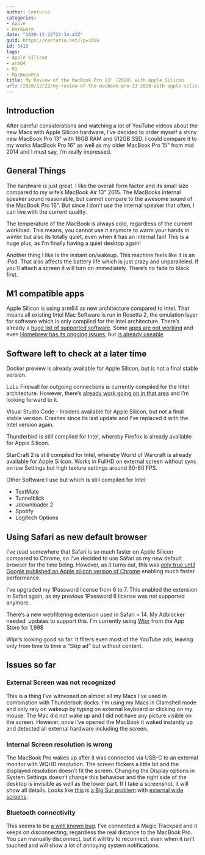 ```yaml
---
author: Centurio
categories:
- Apple
- Hardware
date: "2020-12-22T22:34:43Z"
guid: https://centurio.net/?p=3416
id: 3416
tags:
- Apple Silicon
- arm64
- M1
- MacBookPro
title: My Review of the MacBook Pro 13" (2020) with Apple Silicon
url: /2020/12/22/my-review-of-the-macbook-pro-13-2020-with-apple-silicon/
---
```

## Introduction

After careful considerations and watching a lot of YouTube videos about the new Macs with Apple Silicon hardware, I&#8217;ve decided to order myself a shiny new MacBook Pro 13" with 16GB RAM and 512GB SSD. I could compare it to my works MacBook Pro 16" as well as my older MacBook Pro 15" from mid 2014 and I must say, I&#8217;m really impressed.

## General Things

The hardware is just great. I like the overall form factor and its small size compared to my wife&#8217;s MacBook Air 13" 2015. The MacBooks internal speaker sound reasonable, but cannot compare to the awesome sound of the MacBook Pro 16". But since I don&#8217;t use the internal speaker that often, I can live with the current quality.

The temperature of the MacBook is always cold, regardless of the current workload. This means, you cannot use it anymore to warm your hands in winter but also its totally quiet, even when it has an internal fan! This is a huge plus, as I&#8217;m finally having a quiet desktop again!

Another thing I like is the instant on/wakeup. This machine feels like it is an iPad. That also affects the battery life which is just crazy and unparalleled. If you&#8217;ll attach a screen it will turn on immediately. There&#8217;s no fade to black first.

## M1 compatible apps

Apple Silicon is using arm64 as new architecture compared to Intel. That means all existing Intel Mac Software is run in Rosetta 2, the emulation layer for software which is only compiled for the Intel architecture. There&#8217;s already a [huge list of supported software](https://isapplesiliconready.com/de/for/m1). Some [apps are not working](https://forums.macrumors.com/threads/big-sur-working-not-working-apps.2242312/) and even [Homebrew has its ongoing issues](https://github.com/Homebrew/brew/issues/7857), but [is already useable](https://soffes.blog/homebrew-on-apple-silicon).

## Software left to check at a later time

Docker preview is already available for Apple Silicon, but is not a final stable version.

LuLu Firewall for outgoing connections is currently compiled for the Intel architecture. However, there’s [already work going on in that area](https://twitter.com/patrickwardle/status/1336144373549953024?s=20) and I’m looking forward to it.

Visual Studio Code - Insiders available for Apple Silicon, but not a final stable version. Crashes since its last update and I’ve replaced it with the Intel version again.

Thunderbird is still compiled for Intel, whereby Firefox is already available for Apple Silicon.

StarCraft 2 is still compiled for Intel, whereby World of Warcraft is already available for Apple Silicon. Works in FullHD on external screen without sync on low Settings but high texture settings around 60-80 FPS.

Other Software I use but which is still compiled for Intel:

  * TextMate
  * Tunnelblick
  * Jdownloader 2
  * Spotify
  * Logitech Options

## Using Safari as new default browser

I&#8217;ve read somewhere that Safari is so much faster on Apple Silicon compared to Chrome, so I&#8217;ve decided to use Safari as my new default browser for the time being. However, as it turns out, this was [only true until Google published an Apple silicon version of Chrome](https://www.imore.com/google-chrome-sees-2x-performance-boost-apple-silicon) enabling much faster performance.

I&#8217;ve upgraded my 1Password license from 6 to 7. This enabled the extension in Safari again, as my previous 1Password 6 license was not supported anymore.

There&#8217;s a new webfiltering extension used in Safari > 14. My Adblocker needed&nbsp; updates to support this. I’m currently using [Wipr](https://giorgiocalderolla.com/index.html) from the App Store for 1,99$[]()

Wipr&#8217;s looking good so far. It filters even most of the YouTube ads, leaving only from time to time a “Skip ad” but without content.

## Issues so far

### External Screen was not recognized

This is a thing I’ve witnessed on almost all my Macs I’ve used in combination with Thunderbolt docks. I’m using my Macs in Clamshell mode and only rely on wakeup by typing on external keyboard or clicking on my mouse. The Mac did not wake up and I did not have any picture visible on the screen. However, once I’ve opened the MacBook it waked instantly up and detected all external hardware including the screen.

### Internal Screen resolution is wrong

The MacBook Pro wakes up after it was connected via USB-C to an external monitor with WQHD resolution. The screen flickers a little bit and the displayed resolution doesn&#8217;t fit the screen. Changing the Display options in System Settings doesn&#8217;t change this behaviour and the right side of the desktop is invisible as well as the lower part. If I take a screenshot, it will show all details. Looks like [this](https://developer.apple.com/forums/thread/654876) is [a Big Sur problem](https://forums.macrumors.com/threads/m1-air-ghosting-flickering-with-external-display.2271670) with [external wide screens](https://screenrant.com/apple-m1-mac-external-display-issue-app-solution/).

### Bluetooth connectivity

This seems to be [a well known bug](https://www.reddit.com/r/macmini/comments/jye3hc/m1_mac_mini_has_bluetooth_issues/). I&#8217;ve connected a Magic Trackpad and it keeps on disconnecting, regardless the real distance to the MacBook Pro. You can manually disconnect, but it will try to reconnect, even when it isn&#8217;t touched and will show a lot of annoying system notifications.